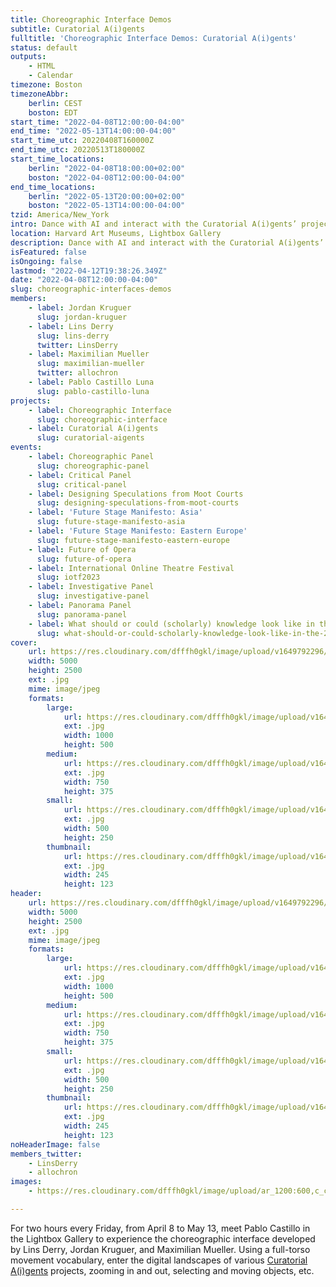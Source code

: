 ```yaml
---
title: Choreographic Interface Demos
subtitle: Curatorial A(i)gents
fulltitle: 'Choreographic Interface Demos: Curatorial A(i)gents'
status: default
outputs:
    - HTML
    - Calendar
timezone: Boston
timezoneAbbr:
    berlin: CEST
    boston: EDT
start_time: "2022-04-08T12:00:00-04:00"
end_time: "2022-05-13T14:00:00-04:00"
start_time_utc: 20220408T160000Z
end_time_utc: 20220513T180000Z
start_time_locations:
    berlin: "2022-04-08T18:00:00+02:00"
    boston: "2022-04-08T12:00:00-04:00"
end_time_locations:
    berlin: "2022-05-13T20:00:00+02:00"
    boston: "2022-05-13T14:00:00-04:00"
tzid: America/New_York
intro: Dance with AI and interact with the Curatorial A(i)gents’ projects via a choreographic interface!
location: Harvard Art Museums, Lightbox Gallery
description: Dance with AI and interact with the Curatorial A(i)gents’ projects via a choreographic interface!
isFeatured: false
isOngoing: false
lastmod: "2022-04-12T19:38:26.349Z"
date: "2022-04-08T12:00:00-04:00"
slug: choreographic-interfaces-demos
members:
    - label: Jordan Kruguer
      slug: jordan-kruguer
    - label: Lins Derry
      slug: lins-derry
      twitter: LinsDerry
    - label: Maximilian Mueller
      slug: maximilian-mueller
      twitter: allochron
    - label: Pablo Castillo Luna
      slug: pablo-castillo-luna
projects:
    - label: Choreographic Interface
      slug: choreographic-interface
    - label: Curatorial A(i)gents
      slug: curatorial-aigents
events:
    - label: Choreographic Panel
      slug: choreographic-panel
    - label: Critical Panel
      slug: critical-panel
    - label: Designing Speculations from Moot Courts
      slug: designing-speculations-from-moot-courts
    - label: 'Future Stage Manifesto: Asia'
      slug: future-stage-manifesto-asia
    - label: 'Future Stage Manifesto: Eastern Europe'
      slug: future-stage-manifesto-eastern-europe
    - label: Future of Opera
      slug: future-of-opera
    - label: International Online Theatre Festival
      slug: iotf2023
    - label: Investigative Panel
      slug: investigative-panel
    - label: Panorama Panel
      slug: panorama-panel
    - label: What should or could (scholarly) knowledge look like in the 21st century?
      slug: what-should-or-could-scholarly-knowledge-look-like-in-the-21st-century
cover:
    url: https://res.cloudinary.com/dfffh0gkl/image/upload/v1649792296/01_05_CA_Flyer_Choreographic_Interface_Demos_e84eab4e8f.jpg
    width: 5000
    height: 2500
    ext: .jpg
    mime: image/jpeg
    formats:
        large:
            url: https://res.cloudinary.com/dfffh0gkl/image/upload/v1649792297/large_01_05_CA_Flyer_Choreographic_Interface_Demos_e84eab4e8f.jpg
            ext: .jpg
            width: 1000
            height: 500
        medium:
            url: https://res.cloudinary.com/dfffh0gkl/image/upload/v1649792298/medium_01_05_CA_Flyer_Choreographic_Interface_Demos_e84eab4e8f.jpg
            ext: .jpg
            width: 750
            height: 375
        small:
            url: https://res.cloudinary.com/dfffh0gkl/image/upload/v1649792299/small_01_05_CA_Flyer_Choreographic_Interface_Demos_e84eab4e8f.jpg
            ext: .jpg
            width: 500
            height: 250
        thumbnail:
            url: https://res.cloudinary.com/dfffh0gkl/image/upload/v1649792297/thumbnail_01_05_CA_Flyer_Choreographic_Interface_Demos_e84eab4e8f.jpg
            ext: .jpg
            width: 245
            height: 123
header:
    url: https://res.cloudinary.com/dfffh0gkl/image/upload/v1649792296/01_05_CA_Flyer_Choreographic_Interface_Demos_e84eab4e8f.jpg
    width: 5000
    height: 2500
    ext: .jpg
    mime: image/jpeg
    formats:
        large:
            url: https://res.cloudinary.com/dfffh0gkl/image/upload/v1649792297/large_01_05_CA_Flyer_Choreographic_Interface_Demos_e84eab4e8f.jpg
            ext: .jpg
            width: 1000
            height: 500
        medium:
            url: https://res.cloudinary.com/dfffh0gkl/image/upload/v1649792298/medium_01_05_CA_Flyer_Choreographic_Interface_Demos_e84eab4e8f.jpg
            ext: .jpg
            width: 750
            height: 375
        small:
            url: https://res.cloudinary.com/dfffh0gkl/image/upload/v1649792299/small_01_05_CA_Flyer_Choreographic_Interface_Demos_e84eab4e8f.jpg
            ext: .jpg
            width: 500
            height: 250
        thumbnail:
            url: https://res.cloudinary.com/dfffh0gkl/image/upload/v1649792297/thumbnail_01_05_CA_Flyer_Choreographic_Interface_Demos_e84eab4e8f.jpg
            ext: .jpg
            width: 245
            height: 123
noHeaderImage: false
members_twitter:
    - LinsDerry
    - allochron
images:
    - https://res.cloudinary.com/dfffh0gkl/image/upload/ar_1200:600,c_crop/c_limit,h_1200,w_600/v1649792296/01_05_CA_Flyer_Choreographic_Interface_Demos_e84eab4e8f.jpg

---
```

For two hours every Friday, from April 8 to May 13, meet Pablo Castillo in the Lightbox Gallery to experience the choreographic interface developed by Lins Derry, Jordan Kruguer, and Maximilian Mueller. Using a full-torso movement vocabulary, enter the digital landscapes of various [Curatorial A(i)gents](https://mlml.io/p/curatorial-aigents/) projects, zooming in and out, selecting and moving objects, etc.